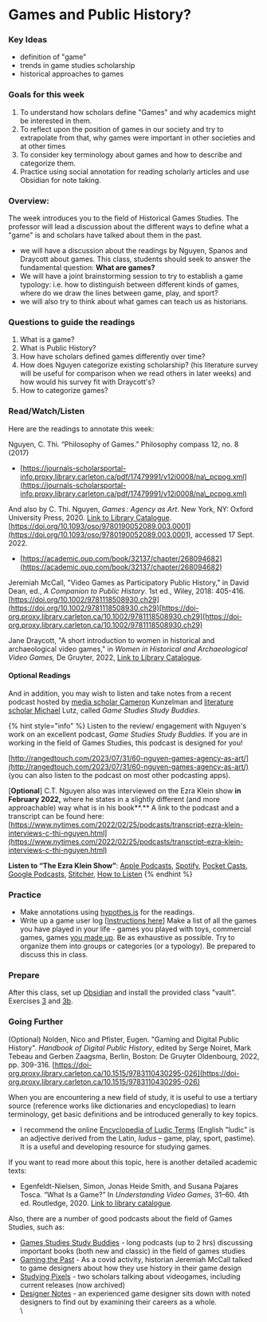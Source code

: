 # Games and Public History?

### Key Ideas

* definition of "game"
* trends in game studies scholarship
* historical approaches to games

### Goals for this week

1. To understand how scholars define "Games" and why academics might be interested in them.
2. To reflect upon the position of games in our society and try to extrapolate from that, why games were important in other societies and at other times
3. To consider key terminology about games and how to describe and categorize them.
4. Practice using social annotation for reading scholarly articles and use Obsidian for note taking.&#x20;

### Overview:

The week introduces you to the field of Historical Games Studies. The professor will lead a discussion about the different ways to define what a "game" is and scholars have talked about them in the past.

* we will have a discussion about the readings by Nguyen, Spanos and Draycott about games. This class, students should seek to answer the fundamental question: **What are games?**
* We will have a joint brainstorming session to try to establish a game typology: i.e. how to distinguish between different kinds of games, where do we draw the lines between game, play, and sport?
* we will also try to think about what games can teach us as historians.&#x20;

### Questions to guide the readings

1. What is a game?
2. What is Public History?
3. How have scholars defined games differently over time?&#x20;
4. How does Nguyen categorize existing scholarship?  (his literature survey will be useful for comparison when we read others in later weeks) and how would his survey fit with Draycott's?
5. How to categorize games?

### Read/Watch/Listen

Here are the readings to annotate this week:

Nguyen, C. Thi. “Philosophy of Games.” Philosophy compass 12, no. 8 (2017)

* [https://journals-scholarsportal-info.proxy.library.carleton.ca/pdf/17479991/v12i0008/na\_pcpog.xml](https://journals-scholarsportal-info.proxy.library.carleton.ca/pdf/17479991/v12i0008/na\_pcpog.xml)

And also  by C. Thi. Nguyen, _Games : Agency as Art_. New York, NY: Oxford University Press, 2020. [Link to Library Catalogue](https://ocul-crl.primo.exlibrisgroup.com/permalink/01OCUL\_CRL/hgdufh/alma991022774628305153). [https://doi.org/10.1093/oso/9780190052089.003.0001](https://doi.org/10.1093/oso/9780190052089.003.0001), accessed 17 Sept. 2022.

* [https://academic.oup.com/book/32137/chapter/268094682](https://academic.oup.com/book/32137/chapter/268094682)

Jeremiah McCall, "Video Games as Participatory Public History," in David Dean, ed., _A Companion to Public History_. 1st ed., Wiley, 2018: 405-416. [https://doi.org/10.1002/9781118508930.ch29](https://doi.org/10.1002/9781118508930.ch29)[https://doi-org.proxy.library.carleton.ca/10.1002/9781118508930.ch29](https://doi-org.proxy.library.carleton.ca/10.1002/9781118508930.ch29)

Jane Draycott, "A short introduction to women in historical and archaeological video games," in _Women in Historical and Archaeological Video Games,_ De Gruyter, 2022, [Link to Library Catalogue](https://ocul-crl.primo.exlibrisgroup.com/permalink/01OCUL\_CRL/hgdufh/alma991022995133105153).

#### Optional Readings

And in addition, you may wish to listen and take notes from a recent podcast hosted by [media scholar Cameron](https://twitter.com/ckunzelman) Kunzelman and [literature scholar Michael](https://twitter.com/WarrenIsDead) Lutz, called _Game Studies Study Buddies_.&#x20;

{% hint style="info" %}
Listen to the review/ engagement with Nguyen's work on an excellent podcast, _Game Studies Study Buddies._ If you are in working in the field of Games Studies, this podcast is designed for you!

[http://rangedtouch.com/2023/07/31/60-nguyen-games-agency-as-art/](http://rangedtouch.com/2023/07/31/60-nguyen-games-agency-as-art/) (you can also listen to the podcast on most other podcasting apps).&#x20;



\[**Optional**] C.T. Nguyen also was interviewed on the Ezra Klein show **in February 2022,** where he states in a slightly different (and more approachable) way what is in his book**.** A link to the podcast and a transcript can be found here: [https://www.nytimes.com/2022/02/25/podcasts/transcript-ezra-klein-interviews-c-thi-nguyen.html](https://www.nytimes.com/2022/02/25/podcasts/transcript-ezra-klein-interviews-c-thi-nguyen.html)

**Listen to “The Ezra Klein Show”**: [Apple Podcasts](https://podcasts.apple.com/us/podcast/the-ezra-klein-show/id1548604447), [Spotify](https://open.spotify.com/show/3oB5noYIwEB2dMAREj2F7S), [Pocket Casts](https://pca.st/ey7cqeik), [Google Podcasts](https://podcasts.google.com/feed/aHR0cHM6Ly9mZWVkcy5zaW1wbGVjYXN0LmNvbS84MkZJMzVQeA), [Stitcher](https://www.stitcher.com/show/the-ezra-klein-show-2), [How to Listen](https://www.nytimes.com/2021/01/19/opinion/how-to-listen-ezra-klein-show-nyt.html?action=click\&module=RelatedLinks\&pgtype=Article)
{% endhint %}

### Practice

* Make annotations using [hypothes.is](../course-info/digital-tools/hypothes.is.md) for the readings.&#x20;
* Write up a game user log \[[Instructions here](../course-info/assignments/2a.-game-user-log.md)]  Make a list of all the games you have played in your life - games you played with toys, commercial games, games [you made up](https://tvtropes.org/pmwiki/pmwiki.php/Main/Calvinball). Be as exhaustive as possible. Try to organize them into groups or categories (or a typology). Be prepared to discuss this in class.&#x20;

### Prepare

After this class, set up [Obsidian](../course-info/digital-tools/obsidian/) and install the provided class "vault". Exercises [3](../course-info/assignments/3.-starting-with-obsidian.md) and [3b](../course-info/assignments/3b.-annotating-with-obsidian.md).&#x20;

### Going Further

(Optional) Nolden, Nico and Pfister, Eugen. "Gaming and Digital Public History". _Handbook of Digital Public History_, edited by Serge Noiret, Mark Tebeau and Gerben Zaagsma, Berlin, Boston: De Gruyter Oldenbourg, 2022, pp. 309-316. [https://doi-org.proxy.library.carleton.ca/10.1515/9783110430295-026](https://doi-org.proxy.library.carleton.ca/10.1515/9783110430295-026)

When you are encountering a new field of study, it is useful to use a tertiary source (reference works like dictionaries and encyclopedias) to learn terminology, get basic definitions and be introduced generally to key topics.

* I recommend the online [Encyclopedia of Ludic Terms](https://eolt.org/) (English "ludic"   is an adjective derived from the Latin, _ludus –_ game, play, sport, pastime). It is a useful and developing resource for studying games.&#x20;

If you want to read more about this topic, here is another detailed academic texts:

* Egenfeldt-Nielsen, Simon, Jonas Heide Smith, and Susana Pajares Tosca. “What Is a Game?” In _Understanding Video Games_, 31–60. 4th ed. Routledge, 2020. [Link to library catalogue](https://ocul-crl.primo.exlibrisgroup.com/permalink/01OCUL\_CRL/1ortgfo/cdi\_informaworld\_taylorfrancisbooks\_10\_4324\_9780429431791\_4\_version2).

Also, there are a number of good podcasts about the field of Games Studies, such as:

* [Games Studies Study Buddies](http://rangedtouch.com/game-studies-study-buddies/) - long podcasts (up to 2 hrs) discussing important books (both new and classic) in the field of games studies
* [Gaming the Past](https://gamingthepast.net/theory-practice/gaming-the-past-designer-talks-podcast/) -  As a covid activity, historian Jeremiah McCall talked to game designers about how they use history in their game design
* [Studying Pixels](https://studyingpixels.com) - two scholars talking about videogames, including current releases (now archived)
* [Designer Notes](https://www.idlethumbs.net/designernotes/) - an experienced game designer sits down with noted designers to find out by examining their careers as a whole.\
  \
